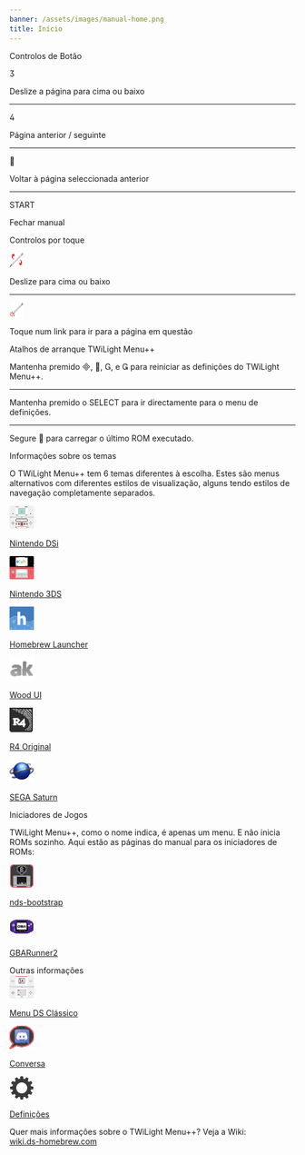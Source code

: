 ```yaml
---
banner: /assets/images/manual-home.png
title: Início
---
```


<div id="button-controls" class="section-title">Controlos de Botão</div>
<div class="section-body">
    <div class="button-action-group">
        <p class="button-action button">&#xE07D;</p>
        <p class="button-action-text">Deslize a página para cima ou baixo</p>
    </div>
    <hr>
    <div class="button-action-group">
        <p class="button-action button">&#xE07E;</p>
        <p class="button-action-text">Página anterior / seguinte</p>
    </div>
    <hr>
    <div class="button-action-group">
        <p class="button-action button">&#xE001;</p>
        <p class="button-action-text">Voltar à página seleccionada anterior</p>
    </div>
    <hr>
    <div class="button-action-group">
        <p class="button-action">START</p>
        <p class="button-action-text">Fechar manual</p>
    </div>
</div>

<div id="touch-controls" class="section-title">Controlos por toque</div>
<div class="section-body">
    <div class="button-action-group">
        <p class="button-action"><img src="/assets/images/up-down.png" alt="Deslize para cima/baixo no ecrã táctil"></p>
        <p class="button-action-text">Deslize para cima ou baixo</p>
    </div>
    <hr>
    <div class="button-action-group">
        <p class="button-action"><img src="/assets/images/tap.png" alt="Toque no ecrã táctil"></p>
        <p class="button-action-text">Toque num link para ir para a página em questão</p>
    </div>
</div>

<div id="twilight-menu-boot-shortcuts" class="section-title">Atalhos de arranque TWiLight Menu++</div>
<div class="section-body">
    <p>
        Mantenha premido &#xE000;, &#xE001;, &#xE002;, e &#xE003; para reiniciar as definições do TWiLight Menu++.
    </p>
    <hr>
    <p>
        Mantenha premido o SELECT para ir directamente para o menu de definições.
    </p>
    <hr>
    <p>
        Segure &#xE001; para carregar o último ROM executado.
    </p>
</div>

<div id="theme-information" class="section-title">Informações sobre os temas</div>
<div class="section-body">
    <p class="mb-2">O TWiLight Menu++ tem 6 temas diferentes à escolha. Estes são menus alternativos com diferentes estilos de visualização, alguns tendo estilos de navegação completamente separados.</p>
    <div class="grid-container-3">
        <div class="grid-item">
            <img src="/assets/images/dsi-icon.png">
            <p>
                <a href="theme1-dsi">Nintendo DSi</a>
            </p>
        </div>
        <div class="grid-item">
            <img src="/assets/images/3ds-icon.png">
            <p>
                <a href="theme2-3ds">Nintendo 3DS</a>
            </p>
        </div>
        <div class="grid-item">
            <img src="/assets/images/hbl-icon.png">
            <p>
                <a href="theme6-hbl">Homebrew Launcher</a>
            </p>
        </div>
        <div class="grid-item">
            <img src="/assets/images/ak-icon.png">
            <p>
                <a href="theme4-acekard">Wood UI</a>
            </p>
        </div>
        <div class="grid-item">
            <img src="/assets/images/r4-icon.png">
            <p>
                <a href="theme3-r4">R4 Original</a>
            </p>
        </div>
        <div class="grid-item">
            <img src="/assets/images/saturn-logo.png">
            <p>
                <a href="theme5-saturn">SEGA Saturn</a>
            </p>
        </div>
    </div>
</div>

<div id="game-loaders" class="section-title">Iniciadores de Jogos</div>
<div class="section-body">
    <p class="mb-2">TWiLight Menu++, como o nome indica, é apenas um menu. E não inicia ROMs sozinho. Aqui estão as páginas do manual para os iniciadores de ROMs:</p>
    <div class="grid-container-2">
        <div class="grid-item">
            <img src="/assets/images/ndsb-icon.png">
            <p>
                <a href="nds-bootstrap">nds-bootstrap</a>
            </p>
        </div>
        <div class="grid-item">
            <img src="/assets/images/gba-icon.png">
            <p>
                <a href="gbarunner2">GBARunner2</a>
            </p>
        </div>
    </div>
</div>

<div id="other-information" class="section-title">Outras informações</div>
<div class="section-body">
    <div class="grid-container-3 mb-2">
        <div class="grid-item">
            <img src="/assets/images/ds-icon.png">
            <p>
                <a href="ds-classic-menu">Menu DS Clássico</a>
            </p>
        </div>
        <div class="grid-item">
            <img src="/assets/images/chat-icon.png">
            <p>
                <a href="chat">Conversa</a>
            </p>
        </div>
        <div class="grid-item">
            <img src="/assets/images/settings-icon.png">
            <p>
                <a href="settings">Definições</a>
            </p>
        </div>
    </div>
    <p>
        Quer mais informações sobre o TWiLight Menu++? Veja a Wiki:<br><a href="https://wiki.ds-homebrew.com">wiki.ds-homebrew.com</a>
    </p>
</div>
